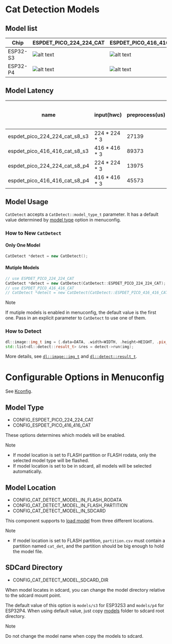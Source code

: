 # Cat Detection Models

## Model list
[supported]: https://img.shields.io/badge/-supported-green "supported"
[no support]: https://img.shields.io/badge/-no_support-red "no support"

| Chip     | ESPDET_PICO_224_224_CAT | ESPDET_PICO_416_416_CAT | 
|----------|-------------------------|-------------------------|
| ESP32-S3 | ![alt text][supported]  | ![alt text][supported]  | 
| ESP32-P4 | ![alt text][supported]  | ![alt text][supported]  | 

## Model Latency

| name                          | input(h*w*c)  | preprocess(us) | model(us) | postprocess(us) | mAP50-95 on COCO2017 cat |
|-------------------------------|---------------|----------------|-----------|-----------------|--------------------------|
| espdet_pico_224_224_cat_s8_s3 | 224 * 224 * 3 | 27139          | 126234    | 3350            | 0.666                    | 
| espdet_pico_416_416_cat_s8_s3 | 416 * 416 * 3 | 89373          | 449522    | 4790            | 0.758                    |  
| espdet_pico_224_224_cat_s8_p4 | 224 * 224 * 3 | 13975          | 51447     | 2686            | 0.667                    |
| espdet_pico_416_416_cat_s8_p4 | 416 * 416 * 3 | 45573          | 201696    | 2811            | 0.759                    |

## Model Usage

``CatDetect`` accepts a ``CatDetect::model_type_t`` parameter. It has a default value determined by [model type](#modeltype) option in menuconfig.

### How to New `CatDetect`

#### Only One Model

```cpp
CatDetect *detect = new CatDetect();
```

#### Mutiple Models

```cpp
// use ESPDET_PICO_224_224_CAT
CatDetect *detect = new CatDetect(CatDetect::ESPDET_PICO_224_224_CAT);
// use ESPDET_PICO_416_416_CAT
// CatDetect *detect = new CatDetect(CatDetect::ESPDET_PICO_416_416_CAT);
```
> [!NOTE] 
> If mutiple models is enabled in menuconfig, the default value is the first one. Pass in an explicit parameter to ``CatDetect`` to use one of them.

### How to Detect

```cpp
dl::image::img_t img = {.data=DATA, .width=WIDTH, .height=HEIGHT, .pix_type=PIX_TYPE};
std::list<dl::detect::result_t> &res = detect->run(img);
```

More details, see [`dl::image::img_t`](https://github.com/espressif/esp-dl/blob/master/esp-dl/vision/image/dl_image_define.hpp) and [`dl::detect::result_t`](https://github.com/espressif/esp-dl/blob/master/esp-dl/vision/detect/dl_detect_define.hpp).

# Configurable Options in Menuconfig

See [Kconfig](Kconfig).

## Model Type

- CONFIG_ESPDET_PICO_224_224_CAT
- CONFIG_ESPDET_PICO_416_416_CAT

These options determines which models will be enabled. 

> [!NOTE]
> - If model location is set to FLASH partition or FLASH rodata, only the selected model type will be flashed.
> - If model location is set to be in sdcard, all models will be selected automatically.

## Model Location

- CONFIG_CAT_DETECT_MODEL_IN_FLASH_RODATA
- CONFIG_CAT_DETECT_MODEL_IN_FLASH_PARTITION
- CONFIG_CAT_DETECT_MODEL_IN_SDCARD

This component supports to [load model](https://docs.espressif.com/projects/esp-dl/en/latest/tutorials/how_to_load_test_profile_model.html) from three different locations.

> [!NOTE]
> - If model location is set to FLASH partition, `partition.csv` must contain a partition named `cat_det`, and the partition should be big enough to hold the model file.

## SDCard Directory

- CONFIG_CAT_DETECT_MODEL_SDCARD_DIR

When model locates in sdcard, you can change the model directory relative to the sdcard mount point.   

The default value of this option is `models/s3` for ESP32S3 and `models/p4` for ESP32P4. 
When using default value, just copy [models](models) folder to sdcard root directory.

> [!NOTE] 
> Do not change the model name when copy the models to sdcard.